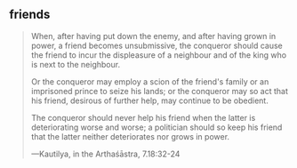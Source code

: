 ## friends
> When, after having put down the enemy, and after having grown in power, a friend becomes unsubmissive, the conqueror should cause the friend to incur the displeasure of a neighbour and of the king who is next to the neighbour.
> 
> Or the conqueror may employ a scion of the friend's family or an imprisoned prince to seize his lands; or the conqueror may so act that his friend, desirous of further help, may continue to be obedient.
> 
> The conqueror should never help his friend when the latter is deteriorating worse and worse; a politician should so keep his friend that the latter neither deteriorates nor grows in power.
> 
> —Kautilya, in the Arthaśāstra, 7.18:32-24